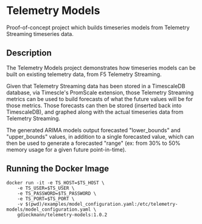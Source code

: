 # Telemetry Models
Proof-of-concept project which builds timeseries models from Telemetry Streaming timeseries data.

## Description
The Telemetry Models project demonstrates how timeseries models can be built on existing telemetry data, from F5 Telemetry Streaming.

Given that Telemetry Streaming data has been stored in a TimescaleDB database, via Timescle's PromScale extension, those Telemetry Streaming metrics can be used to build forecasts of what the future values will be for those metrics. Those forecasts can then be stored (inserted back into TimescaleDB), and graphed along with the actual timeseries data from Telemetry Streaming.

The generated ARIMA models output forecasted "lower_bounds" and "upper_bounds" values, in addition to a single forecasted value, which can then be used to generate a forecasted "range" (ex: from 30% to 50% memory usage for a given future point-in-time).

## Running the Docker Image
```
docker run -it -e TS_HOST=$TS_HOST \
    -e TS_USER=$TS_USER \
    -e TS_PASSWORD=$TS_PASSWORD \
    -e TS_PORT=$TS_PORT \
    -v $(pwd)/examples/model_configuration.yaml:/etc/telemetry-models/model_configuration.yaml \
    gdieckmann/telemetry-models:1.0.2
```